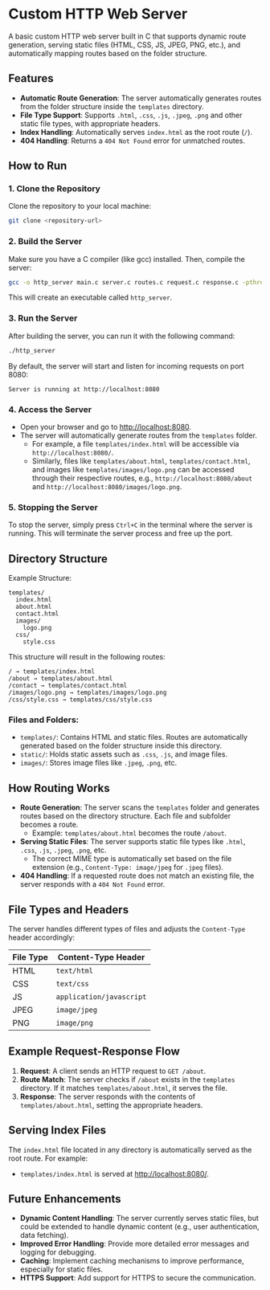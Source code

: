 # Custom HTTP Web Server

A basic custom HTTP web server built in C that supports dynamic route generation, serving static files (HTML, CSS, JS, JPEG, PNG, etc.), and automatically mapping routes based on the folder structure.

## Features

- **Automatic Route Generation**: The server automatically generates routes from the folder structure inside the `templates` directory.
- **File Type Support**: Supports `.html`, `.css`, `.js`, `.jpeg`, `.png` and other static file types, with appropriate headers.
- **Index Handling**: Automatically serves `index.html` as the root route (`/`).
- **404 Handling**: Returns a `404 Not Found` error for unmatched routes.

## How to Run

### 1. Clone the Repository

Clone the repository to your local machine:

```bash
git clone <repository-url>
```

### 2. Build the Server

Make sure you have a C compiler (like gcc) installed. Then, compile the server:

```bash
gcc -o http_server main.c server.c routes.c request.c response.c -pthread
```

This will create an executable called `http_server`.

### 3. Run the Server

After building the server, you can run it with the following command:

```bash
./http_server
```

By default, the server will start and listen for incoming requests on port 8080:

```
Server is running at http://localhost:8080
```

### 4. Access the Server

- Open your browser and go to [http://localhost:8080](http://localhost:8080).
- The server will automatically generate routes from the `templates` folder.
  - For example, a file `templates/index.html` will be accessible via `http://localhost:8080/`.
  - Similarly, files like `templates/about.html`, `templates/contact.html`, and images like `templates/images/logo.png` can be accessed through their respective routes, e.g., `http://localhost:8080/about` and `http://localhost:8080/images/logo.png`.

### 5. Stopping the Server

To stop the server, simply press `Ctrl+C` in the terminal where the server is running. This will terminate the server process and free up the port.

## Directory Structure

Example Structure:

```
templates/
  index.html
  about.html
  contact.html
  images/
    logo.png
  css/
    style.css
```

This structure will result in the following routes:

```
/ → templates/index.html
/about → templates/about.html
/contact → templates/contact.html
/images/logo.png → templates/images/logo.png
/css/style.css → templates/css/style.css
```

### Files and Folders:

- `templates/`: Contains HTML and static files. Routes are automatically generated based on the folder structure inside this directory.
- `static/`: Holds static assets such as `.css`, `.js`, and image files.
- `images/`: Stores image files like `.jpeg`, `.png`, etc.

## How Routing Works

- **Route Generation**: The server scans the `templates` folder and generates routes based on the directory structure. Each file and subfolder becomes a route.
  - Example: `templates/about.html` becomes the route `/about`.
- **Serving Static Files**: The server supports static file types like `.html`, `.css`, `.js`, `.jpeg`, `.png`, etc.
  - The correct MIME type is automatically set based on the file extension (e.g., `Content-Type: image/jpeg` for `.jpeg` files).
- **404 Handling**: If a requested route does not match an existing file, the server responds with a `404 Not Found` error.

## File Types and Headers

The server handles different types of files and adjusts the `Content-Type` header accordingly:

| File Type | Content-Type Header      |
| --------- | ------------------------ |
| HTML      | `text/html`              |
| CSS       | `text/css`               |
| JS        | `application/javascript` |
| JPEG      | `image/jpeg`             |
| PNG       | `image/png`              |

## Example Request-Response Flow

1. **Request**: A client sends an HTTP request to `GET /about`.
2. **Route Match**: The server checks if `/about` exists in the `templates` directory. If it matches `templates/about.html`, it serves the file.
3. **Response**: The server responds with the contents of `templates/about.html`, setting the appropriate headers.

## Serving Index Files

The `index.html` file located in any directory is automatically served as the root route. For example:

- `templates/index.html` is served at [http://localhost:8080/](http://localhost:8080/).

## Future Enhancements

- **Dynamic Content Handling**: The server currently serves static files, but could be extended to handle dynamic content (e.g., user authentication, data fetching).
- **Improved Error Handling**: Provide more detailed error messages and logging for debugging.
- **Caching**: Implement caching mechanisms to improve performance, especially for static files.
- **HTTPS Support**: Add support for HTTPS to secure the communication.
